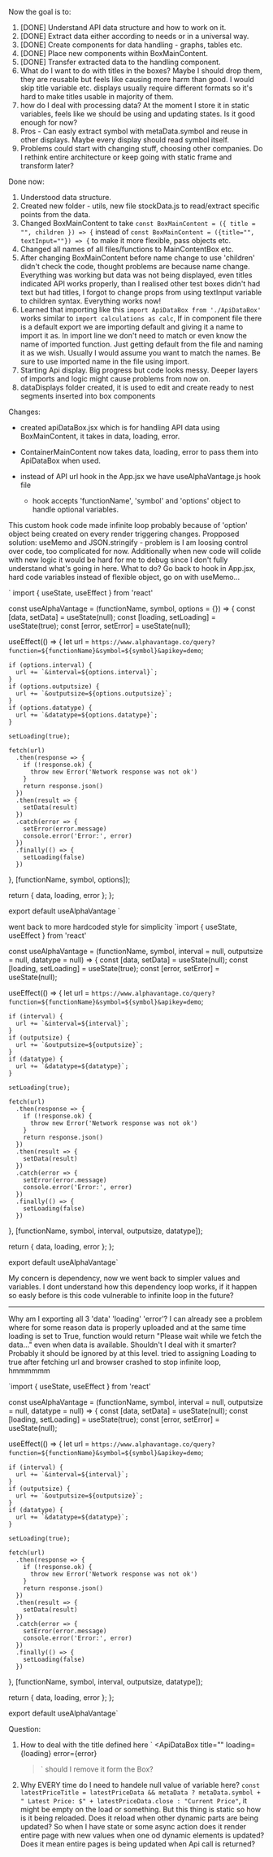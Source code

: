 Now the goal is to:

1. [DONE] Understand API data structure and how to work on it.
2. [DONE] Extract data either according to needs or in a universal way.
3. [DONE] Create components for data handling - graphs, tables etc.
4. [DONE] Place new components within BoxMainContent.
5. [DONE] Transfer extracted data to the handling component.
6. What do I want to do with titles in the boxes? Maybe I should drop them, they are reusable but feels like causing more harm than good. I would skip title variable etc. displays usually require different formats so it's hard to make titles usable in majority of them.
7. how do I deal with processing data? At the moment I store it in static variables, feels like we should be using and updating states. Is it good enough for now?
8. Pros - Can easly extract symbol with metaData.symbol and reuse in other displays. Maybe every display should read symbol itself. 
9. Problems could start with changing stuff, choosing other companies. Do I rethink entire architecture or keep going with static frame and transform later?


Done now:
1. Understood data structure.
2. Created new folder - utils, new file stockData.js to read/extract specific points from the data.
3. Changed BoxMainContent to take `const BoxMainContent = ({ title = "", children }) => {` instead of `const BoxMainContent = ({title="", textInput=""}) => {` to make it more flexible, pass objects etc.
4. Changed all names of all files/functions to MainContentBox etc.
5. After changing BoxMainContent before name change to use 'children' didn't check the code, thought problems are because name change. Everything was working but data was not being displayed, even titles indicated API works properly, than I realised other test boxes didn't had text but had titles, I forgot to change props from using textInput variable to children syntax. Everything works now!
6. Learned that importing like this `import ApiDataBox from './ApiDataBox'` works similar to `import calculations as calc`, If in component file there is a default export we are importing default and giving it a name to import it as. In import line we don't need to match or even know the name of imported function. Just getting default from the file and naming it as we wish. Usually I would assume you want to match the names. Be sure to use imported name in the file using import.
7. Starting Api display. Big progress but code looks messy. Deeper layers of imports and logic might cause problems from now on.
8. dataDisplays folder created, it is used to edit and create ready to nest segments inserted into box components

Changes:
- created apiDataBox.jsx which is for handling API data using BoxMainContent, it takes in data, loading, error.
- ContainerMainContent now takes data, loading, error to pass them into ApiDataBox when used.

- instead of API url hook in the App.jsx we have useAlphaVantage.js hook file
	- hook accepts 'functionName', 'symbol' and 'options' object to handle optional variables.


This custom hook code made infinite loop probably because of 'option' object being created on every render triggering changes. Propposed solution: useMemo and JSON.stringify - problem is I am loosing control over code, too complicated for now. Additionally when new code will colide with new logic it would be hard for me to debug since I don't fully understand what's going in here. What to do? Go back to hook in App.jsx, hard code variables instead of flexible object, go on with useMemo...

`
import { useState, useEffect } from 'react'

const useAlphaVantage = (functionName, symbol, options = {}) => {
  const [data, setData] = useState(null);
  const [loading, setLoading] = useState(true);
  const [error, setError] = useState(null);

  useEffect(() => {
    let url = `https://www.alphavantage.co/query?function=${functionName}&symbol=${symbol}&apikey=demo`;
    
    if (options.interval) {
      url += `&interval=${options.interval}`;
    }
    if (options.outputsize) {
      url += `&outputsize=${options.outputsize}`;
    }
    if (options.datatype) {
      url += `&datatype=${options.datatype}`;
    }

    setLoading(true);

    fetch(url)
      .then(response => {
        if (!response.ok) {
          throw new Error('Network response was not ok')
        }
        return response.json()
      })
      .then(result => {
        setData(result)
      })
      .catch(error => {
        setError(error.message)
        console.error('Error:', error)
      })
      .finally(() => {
        setLoading(false)
      })
  }, [functionName, symbol, options]);

  return { data, loading, error };
};


export default useAlphaVantage
`

went back to more hardcoded style for simplicity
`import { useState, useEffect } from 'react'

const useAlphaVantage = (functionName, symbol, interval = null, outputsize = null, datatype = null) => {
  const [data, setData] = useState(null);
  const [loading, setLoading] = useState(true);
  const [error, setError] = useState(null);

  useEffect(() => {
    let url = `https://www.alphavantage.co/query?function=${functionName}&symbol=${symbol}&apikey=demo`;
    
    if (interval) {
      url += `&interval=${interval}`;
    }
    if (outputsize) {
      url += `&outputsize=${outputsize}`;
    }
    if (datatype) {
      url += `&datatype=${datatype}`;
    }

    setLoading(true);

    fetch(url)
      .then(response => {
        if (!response.ok) {
          throw new Error('Network response was not ok')
        }
        return response.json()
      })
      .then(result => {
        setData(result)
      })
      .catch(error => {
        setError(error.message)
        console.error('Error:', error)
      })
      .finally(() => {
        setLoading(false)
      })
  }, [functionName, symbol, interval, outputsize, datatype]);

  return { data, loading, error };
};


export default useAlphaVantage`

My concern is dependency, now we went back to simpler values and variables. I dont understand how this dependency loop works, if it happen so easly before is this code vulnerable to infinite loop in the future?

----------------------------------------------------------------------------------------

Why am I exporting all 3 'data' 'loading' 'error'? I can already see a problem where for some reason data is properly uploaded and at the same time loading is set to True, function would return "Please wait while we fetch the data..." even when data is available. Shouldn't I deal with it smarter? Probably it should be ignored by at this level.
tried to assigning Loading to true after fetching url and browser crashed to stop infinite loop, hmmmmmm

`import { useState, useEffect } from 'react'

const useAlphaVantage = (functionName, symbol, interval = null, outputsize = null, datatype = null) => {
  const [data, setData] = useState(null);
  const [loading, setLoading] = useState(true);
  const [error, setError] = useState(null);

  useEffect(() => {
    let url = `https://www.alphavantage.co/query?function=${functionName}&symbol=${symbol}&apikey=demo`;
    
    if (interval) {
      url += `&interval=${interval}`;
    }
    if (outputsize) {
      url += `&outputsize=${outputsize}`;
    }
    if (datatype) {
      url += `&datatype=${datatype}`;
    }

    setLoading(true);

    fetch(url)
      .then(response => {
        if (!response.ok) {
          throw new Error('Network response was not ok')
        }
        return response.json()
      })
      .then(result => {
        setData(result)
      })
      .catch(error => {
        setError(error.message)
        console.error('Error:', error)
      })
      .finally(() => {
        setLoading(false)
      })
  }, [functionName, symbol, interval, outputsize, datatype]);

  return { data, loading, error };
};


export default useAlphaVantage`










Question:
1. How to deal with the title defined here `      <ApiDataBox 
        title=""
        loading={loading} 
        error={error}
      >` should I remove it form the Box?
2. Why EVERY time do I need to handele null value of variable here? `const latestPriceTitle = latestPriceData && metaData ? metaData.symbol + " Latest Price: $" + latestPriceData.close : "Current Price"`, it might be empty on the load or something. But this thing is static so how is it being reloaded. Does it reload when other dynamic parts are being updated? So when I have state or some async action does it render entire page with new values when one od dynamic elements is updated? Does it mean entire pages is being updated when Api call is returned?

